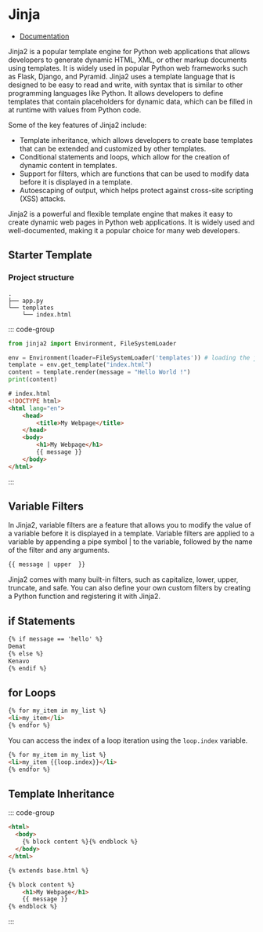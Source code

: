 # Jinja

* [Documentation](https://jinja.palletsprojects.com/)

Jinja2 is a popular template engine for Python web applications that allows developers to generate dynamic HTML, XML, or other markup documents using templates. It is widely used in popular Python web frameworks such as Flask, Django, and Pyramid. Jinja2 uses a template language that is designed to be easy to read and write, with syntax that is similar to other programming languages like Python. It allows developers to define templates that contain placeholders for dynamic data, which can be filled in at runtime with values from Python code.

Some of the key features of Jinja2 include:

* Template inheritance, which allows developers to create base templates that can be extended and customized by other templates.
* Conditional statements and loops, which allow for the creation of dynamic content in templates.
* Support for filters, which are functions that can be used to modify data before it is displayed in a template.
* Autoescaping of output, which helps protect against cross-site scripting (XSS) attacks.

Jinja2 is a powerful and flexible template engine that makes it easy to create dynamic web pages in Python web applications. It is widely used and well-documented, making it a popular choice for many web developers.


## Starter Template

### Project structure

```
.
├── app.py
└── templates
    └── index.html
```

::: code-group

```python [app.py]
from jinja2 import Environment, FileSystemLoader

env = Environment(loader=FileSystemLoader('templates')) # loading the jinja2 environment
template = env.get_template("index.html")
content = template.render(message = "Hello World !")
print(content)
```

```html [templates/index.html]
# index.html
<!DOCTYPE html>
<html lang="en">
    <head>
        <title>My Webpage</title>
    </head>
    <body>
        <h1>My Webpage</h1>
        {{ message }}
    </body>
</html>
```
:::


##  Variable Filters

In Jinja2, variable filters are a feature that allows you to modify the value of a variable before it is displayed in a template. Variable filters are applied to a variable by appending a pipe symbol | to the variable, followed by the name of the filter and any arguments.

```html
{{ message | upper  }}
```
  
Jinja2 comes with many built-in filters, such as capitalize, lower, upper, truncate, and safe. You can also define your own custom filters by creating a Python function and registering it with Jinja2.

## if Statements

```html
{% if message == 'hello' %}
Demat
{% else %}
Kenavo
{% endif %}
```

## for Loops

```html
{% for my_item in my_list %}
<li>my_item</li>
{% endfor %}
```

You can access the index of a loop iteration using the `loop.index` variable.

```html
{% for my_item in my_list %}
<li>my_item {{loop.index}}</li>
{% endfor %}
```

## Template Inheritance


::: code-group
```html [base.html]
<html>
  <body>
    {% block content %}{% endblock %}
  </body>
</html>
```

```html [index.html]
{% extends base.html %}

{% block content %}
    <h1>My Webpage</h1>
    {{ message }}
{% endblock %}
```

:::
